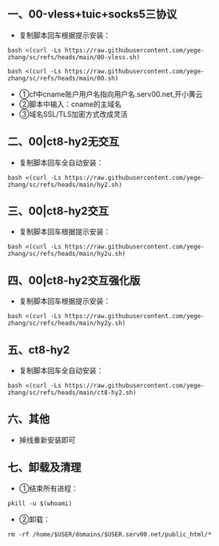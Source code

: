 ## 一、00-vless+tuic+socks5三协议
* 复制脚本回车根据提示安装：
```
bash <(curl -Ls https://raw.githubusercontent.com/yege-zhang/sc/refs/heads/main/00-vless.sh)
```
```
bash <(curl -Ls https://raw.githubusercontent.com/yege-zhang/sc/refs/heads/main/00.sh)
```
* ①cf中cname账户用户名指向用户名.serv00.net,开小黄云
* ②脚本中输入：cname的主域名
* ③域名SSL/TLS加密方式改成灵活
## 二、00|ct8-hy2无交互
* 复制脚本回车全自动安装：
```
bash <(curl -Ls https://raw.githubusercontent.com/yege-zhang/sc/refs/heads/main/hy2.sh)
```
## 三、00|ct8-hy2交互
* 复制脚本回车根据提示安装：
```
bash <(curl -Ls https://raw.githubusercontent.com/yege-zhang/sc/refs/heads/main/hy2u.sh)
```
## 四、00|ct8-hy2交互强化版
* 复制脚本回车根据提示安装：
```
bash <(curl -Ls https://raw.githubusercontent.com/yege-zhang/sc/refs/heads/main/hy2y.sh)
```
## 五、ct8-hy2
* 复制脚本回车全自动安装：
```
bash <(curl -Ls https://raw.githubusercontent.com/yege-zhang/sc/refs/heads/main/ct8-hy2.sh)
```
## 六、其他
*  掉线重新安装即可
## 七、卸载及清理
*  ①结束所有进程：
```
pkill -u $(whoami)
```

*  ②卸载：
```
rm -rf /home/$USER/domains/$USER.serv00.net/public_html/*
```

